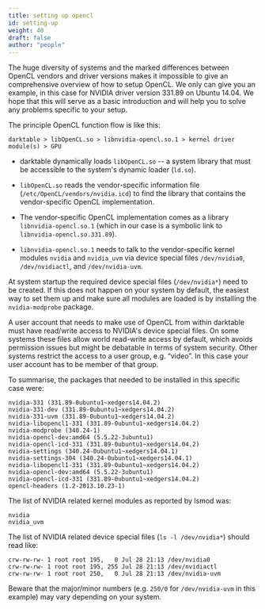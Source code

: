 ```yaml
---
title: setting up opencl
id: setting-up
weight: 40
draft: false
author: "people"
---
```


The huge diversity of systems and the marked differences between OpenCL vendors and driver versions makes it impossible to give an comprehensive overview of how to setup OpenCL. We only can give you an example, in this case for NVIDIA driver version 331.89 on Ubuntu 14.04. We hope that this will serve as a basic introduction and will help you to solve any problems specific to your setup.

The principle OpenCL function flow is like this:

`darktable > libOpenCL.so > libnvidia-opencl.so.1 > kernel driver module(s) > GPU`

- darktable dynamically loads `libOpenCL.so` -- a system library that must be accessible to the system's dynamic loader (`ld.so`).

- `libOpenCL.so` reads the vendor-specific information file (`/etc/OpenCL/vendors/nvidia.icd`) to find the library that contains the vendor-specific OpenCL implementation.

- The vendor-specific OpenCL implementation comes as a library `libnvidia-opencl.so.1` (which in our case is a symbolic link to `libnvidia-opencl.so.331.89`).

- `libnvidia-opencl.so.1` needs to talk to the vendor-specific kernel modules `nvidia` and `nvidia_uvm` via device special files `/dev/nvidia0`, `/dev/nvidiactl`, and `/dev/nvidia-uvm`.

At system startup the required device special files (`/dev/nvidia*`) need to be created. If this does not happen on your system by default, the easiest way to set them up and make sure all modules are loaded is by installing the `nvidia-modprobe` package.

A user account that needs to make use of OpenCL from within darktable must have read/write access to NVIDIA's device special files. On some systems these files allow world read-write access by default, which avoids permission issues but might be debatable in terms of system security. Other systems restrict the access to a user group, e.g. “video”. In this case your user account has to be member of that group.

To summarise, the packages that needed to be installed in this specific case were:

```
nvidia-331 (331.89-0ubuntu1~xedgers14.04.2)
nvidia-331-dev (331.89-0ubuntu1~xedgers14.04.2)
nvidia-331-uvm (331.89-0ubuntu1~xedgers14.04.2)
nvidia-libopencl1-331 (331.89-0ubuntu1~xedgers14.04.2)
nvidia-modprobe (340.24-1)
nvidia-opencl-dev:amd64 (5.5.22-3ubuntu1)
nvidia-opencl-icd-331 (331.89-0ubuntu1~xedgers14.04.2)
nvidia-settings (340.24-0ubuntu1~xedgers14.04.1)
nvidia-settings-304 (340.24-0ubuntu1~xedgers14.04.1)
nvidia-libopencl1-331 (331.89-0ubuntu1~xedgers14.04.2)
nvidia-opencl-dev:amd64 (5.5.22-3ubuntu1)
nvidia-opencl-icd-331 (331.89-0ubuntu1~xedgers14.04.2)
opencl-headers (1.2-2013.10.23-1)
```

The list of NVIDIA related kernel modules as reported by lsmod was:

```
nvidia
nvidia_uvm
```

The list of NVIDIA related device special files (`ls -l /dev/nvidia*`) should read like:

```
crw-rw-rw- 1 root root 195,   0 Jul 28 21:13 /dev/nvidia0
crw-rw-rw- 1 root root 195, 255 Jul 28 21:13 /dev/nvidiactl
crw-rw-rw- 1 root root 250,   0 Jul 28 21:13 /dev/nvidia-uvm
```

Beware that the major/minor numbers (e.g. `250/0` for `/dev/nvidia-uvm` in this example) may vary depending on your system. 
